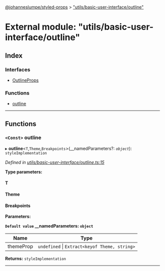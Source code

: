 [@johanneslumpe/styled-props](../README.md) > ["utils/basic-user-interface/outline"](../modules/_utils_basic_user_interface_outline_.md)

# External module: "utils/basic-user-interface/outline"

## Index

### Interfaces

* [OutlineProps](../interfaces/_utils_basic_user_interface_outline_.outlineprops.md)

### Functions

* [outline](_utils_basic_user_interface_outline_.md#outline)

---

## Functions

<a id="outline"></a>

### `<Const>` outline

▸ **outline**<`T`,`Theme`,`Breakpoints`>(__namedParameters?: *`object`*): `styleImplementation`

*Defined in [utils/basic-user-interface/outline.ts:15](https://github.com/johanneslumpe/styled-props/blob/8e709f1/src/utils/basic-user-interface/outline.ts#L15)*

**Type parameters:**

#### T 
#### Theme 
#### Breakpoints 
**Parameters:**

**`Default value` __namedParameters: `object`**

| Name | Type |
| ------ | ------ |
| themeProp | `undefined` \| `Extract<keyof Theme, string>` |

**Returns:** `styleImplementation`

___

